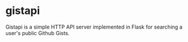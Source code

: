 # gistapi
Gistapi is a simple HTTP API server implemented in Flask for searching a user's public Github Gists.


```
